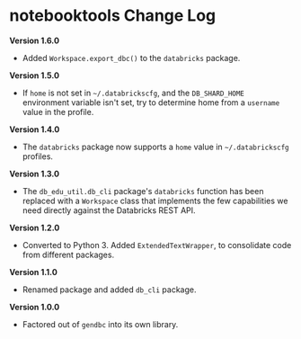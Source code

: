 # notebooktools Change Log

**Version 1.6.0**

- Added `Workspace.export_dbc()` to the `databricks` package.

**Version 1.5.0**

- If `home` is not set in `~/.databrickscfg`, and the `DB_SHARD_HOME`
  environment variable isn't set, try to determine home from a
  `username` value in the profile.

**Version 1.4.0**

- The `databricks` package now supports a `home` value in `~/.databrickscfg`
  profiles.

**Version 1.3.0**

- The `db_edu_util.db_cli` package's `databricks` function has been replaced
  with a `Workspace` class that implements the few capabilities we need
  directly against the Databricks REST API.

**Version 1.2.0**

- Converted to Python 3. Added `ExtendedTextWrapper`, to consolidate code
  from different packages.

**Version 1.1.0**

- Renamed package and added `db_cli` package.

**Version 1.0.0**

- Factored out of `gendbc` into its own library.
